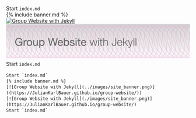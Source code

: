 Start `index.md`  
{% include banner.md %}  
[![Group Website with Jekyll](../images/site_banner.png)]((https://JulianKarlBauer.github.io/group-website/))  
[![Group Website with Jekyll](./images/site_banner.png)](https://JulianKarlBauer.github.io/group-website/)  
Start `index.md`

```
Start `index.md`
{% include banner.md %}
[![Group Website with Jekyll](../images/site_banner.png)]((https://JulianKarlBauer.github.io/group-website/))
[![Group Website with Jekyll](./images/site_banner.png)](https://JulianKarlBauer.github.io/group-website/)
Start `index.md`
```
